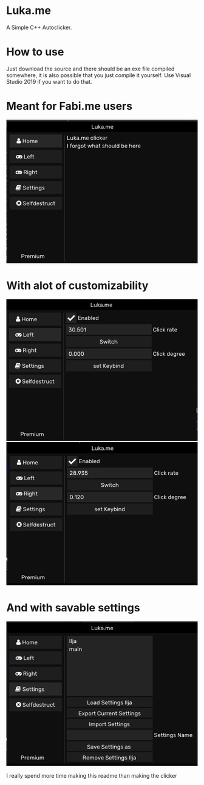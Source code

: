 # Luka.me
A Simple C++ Autoclicker.

# How to use
Just download the source and there should be an exe file compiled somewhere,
it is also possible that you just compile it yourself. Use Visual Studio 2019 if you want to do that.

# Meant for Fabi.me users
![Home Gui](./docs/images/gui_main.png)

# With alot of customizability
![Left Gui](./docs/images/gui_left.png)
![Right Gui](./docs/images/gui_right.png)

# And with savable settings
![Settings Gui](./docs/images/gui_settings.png)

I really spend more time making this readme than making the clicker 
